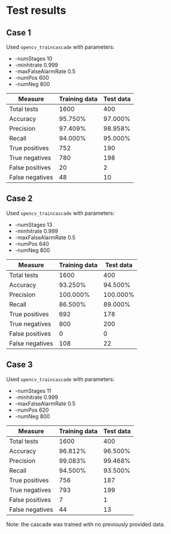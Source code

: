# Test results

## Case 1

Used `opencv_traincascade` with parameters:

* -numStages 10
* -minhitrate 0.999
* -maxFalseAlarmRate 0.5
* -numPos 600
* -numNeg 800

| Measure         | Training data | Test data |
|-----------------|---------------|-----------|
| Total tests     | 1600          | 400       |
| Accuracy        | 95.750%       | 97.000%   |
| Precision       | 97.409%       | 98.958%   |
| Recall          | 94.000%       | 95.000%   |
| True positives  | 752           | 190       |
| True negatives  | 780           | 198       |
| False positives | 20            | 2         |
| False negatives | 48            | 10        |


## Case 2

Used `opencv_traincascade` with parameters:

* -numStages 13
* -minhitrate 0.999
* -maxFalseAlarmRate 0.5
* -numPos 640
* -numNeg 800

| Measure         | Training data | Test data |
|-----------------|---------------|-----------|
| Total tests     | 1600          | 400       |
| Accuracy        | 93.250%       | 94.500%   |
| Precision       | 100.000%      | 100.000%  |
| Recall          | 86.500%       | 89.000%   |
| True positives  | 692           | 178       |
| True negatives  | 800           | 200       |
| False positives | 0             | 0         |
| False negatives | 108           | 22        |


## Case 3

Used `opencv_traincascade` with parameters:

* -numStages 11
* -minhitrate 0.999
* -maxFalseAlarmRate 0.5
* -numPos 620
* -numNeg 800

| Measure         | Training data | Test data |
|-----------------|---------------|-----------|
| Total tests     | 1600          | 400       |
| Accuracy        | 96.812%       | 96.500%   |
| Precision       | 99.083%       | 99.468%   |
| Recall          | 94.500%       | 93.500%   |
| True positives  | 756           | 187       |
| True negatives  | 793           | 199       |
| False positives | 7             | 1         |
| False negatives | 44            | 13        |

Note: the cascade was trained with no previously provided data.

